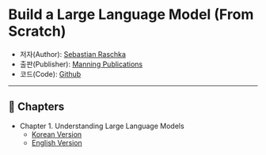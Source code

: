 # Build a Large Language Model (From Scratch)

- 저자(Author): [Sebastian Raschka](https://sebastianraschka.com)  
- 출판(Publisher): [Manning Publications](https://www.manning.com/books/build-a-large-language-model-from-scratch)
- 코드(Code): [Github](https://github.com/rasbt/LLMs-from-scratch)

---

## 📖 Chapters

- Chapter 1. Understanding Large Language Models  
  - [Korean Version](./ch01.md)  
  - [English Version](./ch01.en.md)